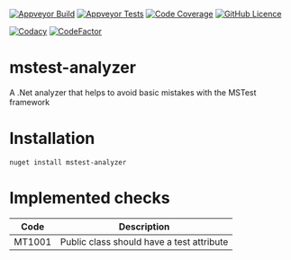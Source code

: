[![Appveyor Build](https://img.shields.io/appveyor/ci/superfaz/mstest-analyzer.svg?logo=appveyor)](https://ci.appveyor.com/project/superfaz/mstest-analyzer)
[![Appveyor Tests](https://img.shields.io/appveyor/tests/superfaz/mstest-analyzer.svg?logo=appveyor)](https://ci.appveyor.com/project/superfaz/mstest-analyzer)
[![Code Coverage](https://codecov.io/gh/superfaz/mstest-analyzer/branch/master/graph/badge.svg)](https://codecov.io/gh/superfaz/mstest-analyzer)
[![GitHub Licence](https://img.shields.io/github/license/oxybot/oxybot.svg?logo=github)](https://github.com/superfaz/mstest-analyzer/blob/master/LICENSE)

[![Codacy](https://api.codacy.com/project/badge/Grade/18f41ad4f4444f68834f58263419a800)](https://www.codacy.com/app/fkmels-github/mstest-analyzer?utm_source=github.com&amp;utm_medium=referral&amp;utm_content=superfaz/mstest-analyzer&amp;utm_campaign=Badge_Grade)
[![CodeFactor](https://www.codefactor.io/repository/github/oxybot/oxybot/badge)](https://www.codefactor.io/repository/github/superfaz/mstest-analyzer)

# mstest-analyzer
A .Net analyzer that helps to avoid basic mistakes with the MSTest framework

# Installation
`nuget install mstest-analyzer`

# Implemented checks

| Code   | Description                               |
|--------|-------------------------------------------|
| MT1001 | Public class should have a test attribute |
